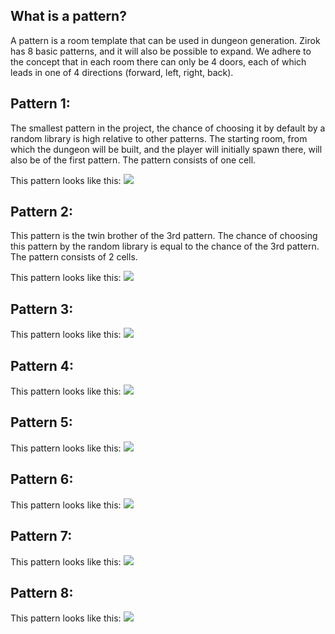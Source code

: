 ## What is a pattern?

A pattern is a room template that can be used in dungeon generation. Zirok has 8 basic patterns, and it will also be possible to expand. We adhere to the concept that in each room there can only be 4 doors, each of which leads in one of 4 directions (forward, left, right, back).

## Pattern 1:

The smallest pattern in the project, the chance of choosing it by default by a random library is high relative to other patterns. The starting room, from which the dungeon will be built, and the player will initially spawn there, will also be of the first pattern. The pattern consists of one cell.

This pattern looks like this:
![](https://github.com/Kernel357/Zirok/blob/main/Docs/Images/Pattern_1.jpeg)

## Pattern 2:

This pattern is the twin brother of the 3rd pattern. The chance of choosing this pattern by the random library is equal to the chance of the 3rd pattern. The pattern consists of 2 cells.

This pattern looks like this:
![](https://github.com/Kernel357/Zirok/blob/main/Docs/Images/Pattern_2.jpeg)

## Pattern 3:

This pattern looks like this:
![](https://github.com/Kernel357/Zirok/blob/main/Docs/Images/Pattern_3.jpeg)

## Pattern 4:

This pattern looks like this:
![](https://github.com/Kernel357/Zirok/blob/main/Docs/Images/Pattern_4.jpeg)

## Pattern 5:

This pattern looks like this:
![](https://github.com/Kernel357/Zirok/blob/main/Docs/Images/Pattern_5.jpeg)

## Pattern 6:

This pattern looks like this:
![](https://github.com/Kernel357/Zirok/blob/main/Docs/Images/Pattern_6.jpeg)

## Pattern 7:

This pattern looks like this:
![](https://github.com/Kernel357/Zirok/blob/main/Docs/Images/Pattern_7.jpeg)

## Pattern 8:

This pattern looks like this:
![](https://github.com/Kernel357/Zirok/blob/main/Docs/Images/Pattern_8.jpeg)
